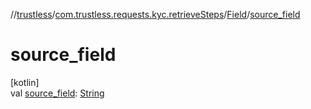 //[trustless](../../../index.md)/[com.trustless.requests.kyc.retrieveSteps](../index.md)/[Field](index.md)/[source_field](source_field.md)

# source_field

[kotlin]\
val [source_field](source_field.md): [String](https://kotlinlang.org/api/latest/jvm/stdlib/kotlin/-string/index.html)

